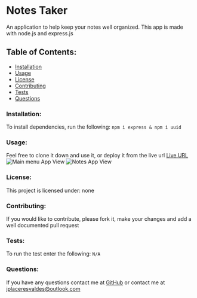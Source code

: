 # Notes Taker  
An application to help keep your notes well organized. This app is made with node.js and express.js
## Table of Contents:
* [Installation](#installation)
* [Usage](#usage)
* [License](#license)
* [Contributing](#contributing)
* [Tests](#tests)
* [Questions](#questions)
### Installation:
To install dependencies, run the following:
```npm i express & npm i uuid```
### Usage:
Feel free to clone it down and use it, or deploy it from the live url
[Live URL](https://fast-dawn-11595.herokuapp.com/)
![Main menu App View](./public/assets/images/main-image.PNG)
![Notes App View](./public/assets/images/notes.PNG)

### License:
This project is licensed under:
none
### Contributing:
If you would like to contribute, please fork it, make your changes and add a well documented pull request
### Tests:
To run the test enter the following:
```N/A```
### Questions:
If you have any questions contact me at [GitHub](https://github.com/julioPlaceres) or contact me at jplaceresvaldes@outlook.com
    
 